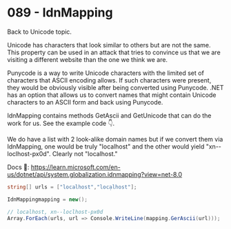 # 089 - IdnMapping #

Back to Unicode topic.

Unicode has characters that look similar to others but are not the same. This property can be used in an attack that tries to convince us that we are visiting a different website than the one we think we are.

Punycode is a way to write Unicode characters with the limited set of characters that ASCII encoding allows. If such characters were present, they would be obviously visible after being converted using Punycode. .NET has an option that allows us to convert names that might contain Unicode characters to an ASCII form and back using Punycode.

IdnMapping contains methods GetAscii and GetUnicode that can do the work for us. See the example code 👇.

We do have a list with 2 look-alike domain names but if we convert them via IdnMapping, one would be truly "localhost" and the other would yield "xn--loclhost-px0d". Clearly not "localhost."

Docs 📑: https://learn.microsoft.com/en-us/dotnet/api/system.globalization.idnmapping?view=net-8.0


```csharp
string[] urls = ["localhost","locạlhost"];

IdnMappingmapping = new();

// localhost, xn--loclhost-px0d
Array.ForEach(urls, url => Console.WriteLine(mapping.GerAscii(url)));
```